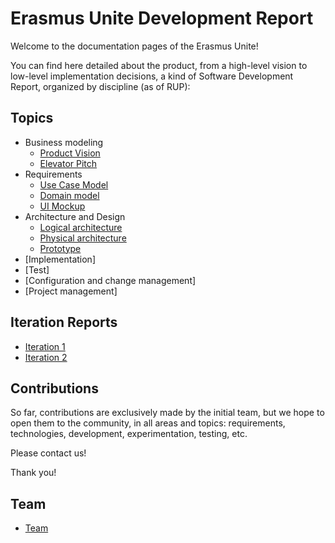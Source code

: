 # Erasmus Unite Development Report

Welcome to the documentation pages of the Erasmus Unite!

You can find here detailed about the product, from a high-level vision to low-level implementation decisions, a kind of Software Development Report, organized by discipline (as of RUP):

## Topics

* Business modeling
  * [Product Vision](docs/ProductVision.md#product-vision)
  * [Elevator Pitch](docs/ElevatorPitch.md#elevator-pitch)
* Requirements
  * [Use Case Model](docs/requirements.md#use-case-model)
  * [Domain model](docs/requirements.md#domain-model)
  * [UI Mockup](docs/requirements.md#ui-mockup)
* Architecture and Design
  * [Logical architecture](docs/ArchitectureAndDesign.md#logical-architecture)
  * [Physical architecture](docs/ArchitectureAndDesign.md#physical-architecture)
  * [Prototype](docs/ArchitectureAndDesign.md#vertical-prototype)
* [Implementation]
* [Test]
* [Configuration and change management]
* [Project management]

## Iteration Reports

* [Iteration 1](docs/Iteration_1.md)
* [Iteration 2](docs/Iteration_2.md)

## Contributions

So far, contributions are exclusively made by the initial team, but we hope to open them to the community, in all areas and topics: requirements, technologies, development, experimentation, testing, etc.

Please contact us!

Thank you!

## Team

* [Team](docs/team.md)
